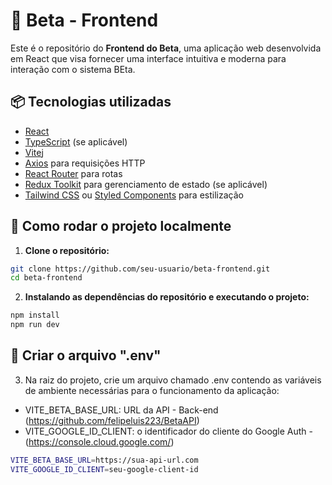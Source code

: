 # 🧠 Beta - Frontend

Este é o repositório do **Frontend do Beta**, uma aplicação web desenvolvida em React que visa fornecer uma interface intuitiva e moderna para interação com o sistema BEta.

## 📦 Tecnologias utilizadas

- [React](https://reactjs.org/)
- [TypeScript](https://www.typescriptlang.org/) (se aplicável)
- [Vite](https://vitejs.dev/)j
- [Axios](https://axios-http.com/) para requisições HTTP
- [React Router](https://reactrouter.com/) para rotas
- [Redux Toolkit](https://redux-toolkit.js.org/) para gerenciamento de estado (se aplicável)
- [Tailwind CSS](https://tailwindcss.com/) ou [Styled Components](https://styled-components.com/) para estilização

## 🚀 Como rodar o projeto localmente

1. **Clone o repositório:**

```bash
git clone https://github.com/seu-usuario/beta-frontend.git
cd beta-frontend

```

2. **Instalando as dependências do repositório e executando o projeto:**
```bash
npm install
npm run dev
```

## 📁 Criar o arquivo ".env"
3. Na raiz do projeto, crie um arquivo chamado .env contendo as variáveis de ambiente necessárias para o funcionamento da aplicação:

- VITE_BETA_BASE_URL: URL da API - Back-end (https://github.com/felipeluis223/BetaAPI)
- VITE_GOOGLE_ID_CLIENT: o identificador do cliente do Google Auth - (https://console.cloud.google.com/)

```bash
VITE_BETA_BASE_URL=https://sua-api-url.com
VITE_GOOGLE_ID_CLIENT=seu-google-client-id
```

